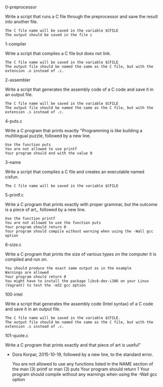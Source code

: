 0-preprocessor

Write a script that runs a C file through the preprocessor
and save the result into another file.

    The C file name will be saved in the variable $CFILE
    The output should be saved in the file c

1-compiler

Write a script that compiles a C file but does not link.

    The C file name will be saved in the variable $CFILE
    The output file should be named the same as the C file, but with the extension .o instead of .c.

2-assembler

Write a script that generates the assembly code of a C code and save it in
an output file.

    The C file name will be saved in the variable $CFILE
    The output file should be named the same as the C file, but with the extension .s instead of .c.

4-puts.c

Write a C program that prints exactly
"Programming is like building a multilingual puzzle, followed by a new line.

    Use the function puts
    You are not allowed to use printf
    Your program should end with the value 0

3-name

Write a script that compiles a C file and creates an executable named cisfun.

    The C file name will be saved in the variable $CFILE

5-printf.c

Write a C program that prints exactly with proper grammar, but the outcome is
a piece of art,, followed by a new line.

    Use the function printf
    You are not allowed to use the function puts
    Your program should return 0
    Your program should compile without warning when using the -Wall gcc option

6-size.c

Write a C program that prints the size of various types on the computer it is
compiled and run on.

    You should produce the exact same output as in the example
    Warnings are allowed
    Your program should return 0
    You might have to install the package libc6-dev-i386 on your Linux (Vagrant) to test the -m32 gcc option

100-intel

Write a script that generates the assembly code (Intel syntax) of a C code and
save it in an output file.

    The C file name will be saved in the variable $CFILE.
    The output file should be named the same as the C file, but with the extension .s instead of .c.

101-quote.c

Write a C program that prints exactly and that piece of art is useful"
- Dora Korpar, 2015-10-19, followed by a new line, to the standard error.

    You are not allowed to use any functions listed in the NAME section of the man (3) printf or man (3) puts
    Your program should return 1
    Your program should compile without any warnings when using the -Wall gcc option

